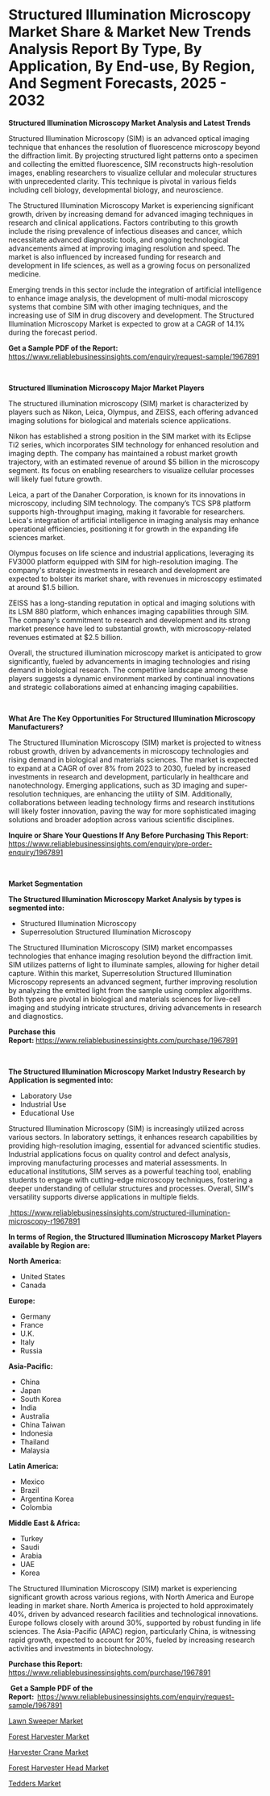 <p><h1>Structured Illumination Microscopy Market Share & Market New Trends Analysis Report By Type, By Application, By End-use, By Region, And Segment Forecasts, 2025 - 2032</h1></p><p><strong>Structured Illumination Microscopy Market Analysis and Latest Trends</strong></p>
<p><p>Structured Illumination Microscopy (SIM) is an advanced optical imaging technique that enhances the resolution of fluorescence microscopy beyond the diffraction limit. By projecting structured light patterns onto a specimen and collecting the emitted fluorescence, SIM reconstructs high-resolution images, enabling researchers to visualize cellular and molecular structures with unprecedented clarity. This technique is pivotal in various fields including cell biology, developmental biology, and neuroscience.</p><p>The Structured Illumination Microscopy Market is experiencing significant growth, driven by increasing demand for advanced imaging techniques in research and clinical applications. Factors contributing to this growth include the rising prevalence of infectious diseases and cancer, which necessitate advanced diagnostic tools, and ongoing technological advancements aimed at improving imaging resolution and speed. The market is also influenced by increased funding for research and development in life sciences, as well as a growing focus on personalized medicine.</p><p>Emerging trends in this sector include the integration of artificial intelligence to enhance image analysis, the development of multi-modal microscopy systems that combine SIM with other imaging techniques, and the increasing use of SIM in drug discovery and development. The Structured Illumination Microscopy Market is expected to grow at a CAGR of 14.1% during the forecast period.</p></p>
<p><strong>Get a Sample PDF of the Report:&nbsp;</strong> <a href="https://www.reliablebusinessinsights.com/enquiry/request-sample/1967891?utm_campaign=62&utm_medium=2&utm_source=Github&utm_content=ia&utm_term=10042025&utm_id=structured-illumination-microscopy">https://www.reliablebusinessinsights.com/enquiry/request-sample/1967891</a></p>
<p>&nbsp;</p>
<p><strong>Structured Illumination Microscopy Major Market Players</strong></p>
<p><p>The structured illumination microscopy (SIM) market is characterized by players such as Nikon, Leica, Olympus, and ZEISS, each offering advanced imaging solutions for biological and materials science applications.</p><p>Nikon has established a strong position in the SIM market with its Eclipse Ti2 series, which incorporates SIM technology for enhanced resolution and imaging depth. The company has maintained a robust market growth trajectory, with an estimated revenue of around $5 billion in the microscopy segment. Its focus on enabling researchers to visualize cellular processes will likely fuel future growth.</p><p>Leica, a part of the Danaher Corporation, is known for its innovations in microscopy, including SIM technology. The company’s TCS SP8 platform supports high-throughput imaging, making it favorable for researchers. Leica's integration of artificial intelligence in imaging analysis may enhance operational efficiencies, positioning it for growth in the expanding life sciences market.</p><p>Olympus focuses on life science and industrial applications, leveraging its FV3000 platform equipped with SIM for high-resolution imaging. The company's strategic investments in research and development are expected to bolster its market share, with revenues in microscopy estimated at around $1.5 billion.</p><p>ZEISS has a long-standing reputation in optical and imaging solutions with its LSM 880 platform, which enhances imaging capabilities through SIM. The company's commitment to research and development and its strong market presence have led to substantial growth, with microscopy-related revenues estimated at $2.5 billion.</p><p>Overall, the structured illumination microscopy market is anticipated to grow significantly, fueled by advancements in imaging technologies and rising demand in biological research. The competitive landscape among these players suggests a dynamic environment marked by continual innovations and strategic collaborations aimed at enhancing imaging capabilities.</p></p>
<p>&nbsp;</p>
<p><strong>What Are The Key Opportunities For Structured Illumination Microscopy Manufacturers?</strong></p>
<p><p>The Structured Illumination Microscopy (SIM) market is projected to witness robust growth, driven by advancements in microscopy technologies and rising demand in biological and materials sciences. The market is expected to expand at a CAGR of over 8% from 2023 to 2030, fueled by increased investments in research and development, particularly in healthcare and nanotechnology. Emerging applications, such as 3D imaging and super-resolution techniques, are enhancing the utility of SIM. Additionally, collaborations between leading technology firms and research institutions will likely foster innovation, paving the way for more sophisticated imaging solutions and broader adoption across various scientific disciplines.</p></p>
<p><strong>Inquire or Share Your Questions If Any Before Purchasing This Report:</strong> <a href="https://www.reliablebusinessinsights.com/enquiry/pre-order-enquiry/1967891?utm_campaign=62&utm_medium=2&utm_source=Github&utm_content=ia&utm_term=10042025&utm_id=structured-illumination-microscopy">https://www.reliablebusinessinsights.com/enquiry/pre-order-enquiry/1967891</a></p>
<p>&nbsp;</p>
<p><strong>Market Segmentation</strong></p>
<p><strong>The Structured Illumination Microscopy Market Analysis by types is segmented into:</strong></p>
<p><ul><li>Structured Illumination Microscopy</li><li>Superresolution Structured Illumination Microscopy</li></ul></p>
<p><p>The Structured Illumination Microscopy (SIM) market encompasses technologies that enhance imaging resolution beyond the diffraction limit. SIM utilizes patterns of light to illuminate samples, allowing for higher detail capture. Within this market, Superresolution Structured Illumination Microscopy represents an advanced segment, further improving resolution by analyzing the emitted light from the sample using complex algorithms. Both types are pivotal in biological and materials sciences for live-cell imaging and studying intricate structures, driving advancements in research and diagnostics.</p></p>
<p><strong>Purchase this Report:&nbsp;</strong><a href="https://www.reliablebusinessinsights.com/purchase/1967891?utm_campaign=62&utm_medium=2&utm_source=Github&utm_content=ia&utm_term=10042025&utm_id=structured-illumination-microscopy">https://www.reliablebusinessinsights.com/purchase/1967891</a></p>
<p>&nbsp;</p>
<p><strong>The Structured Illumination Microscopy Market Industry Research by Application is segmented into:</strong></p>
<p><ul><li>Laboratory Use</li><li>Industrial Use</li><li>Educational Use</li></ul></p>
<p><p>Structured Illumination Microscopy (SIM) is increasingly utilized across various sectors. In laboratory settings, it enhances research capabilities by providing high-resolution imaging, essential for advanced scientific studies. Industrial applications focus on quality control and defect analysis, improving manufacturing processes and material assessments. In educational institutions, SIM serves as a powerful teaching tool, enabling students to engage with cutting-edge microscopy techniques, fostering a deeper understanding of cellular structures and processes. Overall, SIM's versatility supports diverse applications in multiple fields.</p></p>
<p><a href="https://www.reliablebusinessinsights.com/structured-illumination-microscopy-r1967891?utm_campaign=62&utm_medium=2&utm_source=Github&utm_content=ia&utm_term=10042025&utm_id=structured-illumination-microscopy">&nbsp;https://www.reliablebusinessinsights.com/structured-illumination-microscopy-r1967891</a></p>
<p><strong>In terms of Region, the Structured Illumination Microscopy Market Players available by Region are:</strong></p>
<p>
    <p> <strong> North America: </strong>
        <ul>
            <li>United States</li>
            <li>Canada</li>
        </ul>
        </p> 
    <p> <strong> Europe: </strong>
        <ul>
            <li>Germany</li>
            <li>France</li>
            <li>U.K.</li>
            <li>Italy</li>
            <li>Russia</li>
        </ul>
        </p> 
    <p> <strong> Asia-Pacific: </strong>
        <ul>
            <li>China</li>
            <li>Japan</li>
            <li>South Korea</li>
            <li>India</li>
            <li>Australia</li>
            <li>China Taiwan</li>
            <li>Indonesia</li>
            <li>Thailand</li>
            <li>Malaysia</li>
        </ul>
        </p> 
    <p> <strong> Latin America: </strong>
        <ul>
            <li>Mexico</li>
            <li>Brazil</li>
            <li>Argentina Korea</li>
            <li>Colombia</li>
        </ul>
        </p> 
    <p> <strong> Middle East & Africa: </strong>
        <ul>
            <li>Turkey</li>
            <li>Saudi</li>
            <li>Arabia</li>
            <li>UAE</li>
            <li>Korea</li>
        </ul>
    </p>
    </p>
<p><p>The Structured Illumination Microscopy (SIM) market is experiencing significant growth across various regions, with North America and Europe leading in market share. North America is projected to hold approximately 40%, driven by advanced research facilities and technological innovations. Europe follows closely with around 30%, supported by robust funding in life sciences. The Asia-Pacific (APAC) region, particularly China, is witnessing rapid growth, expected to account for 20%, fueled by increasing research activities and investments in biotechnology.</p></p>
<p><strong>Purchase this Report: </strong><a href="https://www.reliablebusinessinsights.com/purchase/1967891?utm_campaign=62&utm_medium=2&utm_source=Github&utm_content=ia&utm_term=10042025&utm_id=structured-illumination-microscopy">https://www.reliablebusinessinsights.com/purchase/1967891</a></p>
<p>&nbsp;<strong>Get a Sample PDF of the Report:&nbsp;&nbsp;</strong><a href="https://www.reliablebusinessinsights.com/enquiry/request-sample/1967891?utm_campaign=62&utm_medium=2&utm_source=Github&utm_content=ia&utm_term=10042025&utm_id=structured-illumination-microscopy">https://www.reliablebusinessinsights.com/enquiry/request-sample/1967891</a></p>
<p><strong></strong></p>
<p><p><a href="https://github.com/jugutstam/Market-Research-Report-List-1/blob/main/lawn-sweeper-market.md?utm_campaign=62&utm_medium=2&utm_source=Github&utm_content=ia&utm_term=10042025&utm_id=structured-illumination-microscopy">Lawn Sweeper Market</a></p><p><a href="https://github.com/reahmmunises/Market-Research-Report-List-1/blob/main/forest-harvester-market.md?utm_campaign=62&utm_medium=2&utm_source=Github&utm_content=ia&utm_term=10042025&utm_id=structured-illumination-microscopy">Forest Harvester Market</a></p><p><a href="https://github.com/latzerelfigo48/Market-Research-Report-List-1/blob/main/harvester-crane-market.md?utm_campaign=62&utm_medium=2&utm_source=Github&utm_content=ia&utm_term=10042025&utm_id=structured-illumination-microscopy">Harvester Crane Market</a></p><p><a href="https://github.com/moratronak3q/Market-Research-Report-List-1/blob/main/forest-harvester-head-market.md?utm_campaign=62&utm_medium=2&utm_source=Github&utm_content=ia&utm_term=10042025&utm_id=structured-illumination-microscopy">Forest Harvester Head Market</a></p><p><a href="https://github.com/pilukypalis/Market-Research-Report-List-1/blob/main/tedders-market.md?utm_campaign=62&utm_medium=2&utm_source=Github&utm_content=ia&utm_term=10042025&utm_id=structured-illumination-microscopy">Tedders Market</a></p></p>